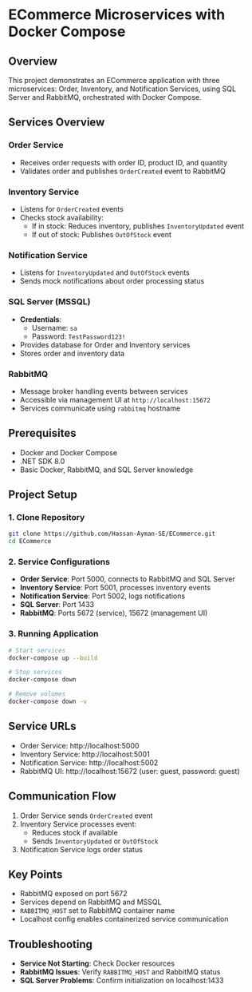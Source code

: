 # ECommerce Microservices with Docker Compose

## Overview

This project demonstrates an ECommerce application with three microservices: Order, Inventory, and Notification Services, using SQL Server and RabbitMQ, orchestrated with Docker Compose.

## Services Overview

### Order Service

- Receives order requests with order ID, product ID, and quantity
- Validates order and publishes `OrderCreated` event to RabbitMQ

### Inventory Service

- Listens for `OrderCreated` events
- Checks stock availability:
  - If in stock: Reduces inventory, publishes `InventoryUpdated` event
  - If out of stock: Publishes `OutOfStock` event

### Notification Service

- Listens for `InventoryUpdated` and `OutOfStock` events
- Sends mock notifications about order processing status

### SQL Server (MSSQL)

- **Credentials**:
  - Username: `sa`
  - Password: `TestPassword123!`
- Provides database for Order and Inventory services
- Stores order and inventory data

### RabbitMQ

- Message broker handling events between services
- Accessible via management UI at `http://localhost:15672`
- Services communicate using `rabbitmq` hostname

## Prerequisites

- Docker and Docker Compose
- .NET SDK 8.0
- Basic Docker, RabbitMQ, and SQL Server knowledge

## Project Setup

### 1. Clone Repository

```bash
git clone https://github.com/Hassan-Ayman-SE/ECommerce.git
cd ECommerce
```

### 2. Service Configurations

- **Order Service**: Port 5000, connects to RabbitMQ and SQL Server
- **Inventory Service**: Port 5001, processes inventory events
- **Notification Service**: Port 5002, logs notifications
- **SQL Server**: Port 1433
- **RabbitMQ**: Ports 5672 (service), 15672 (management UI)

### 3. Running Application

```bash
# Start services
docker-compose up --build

# Stop services
docker-compose down

# Remove volumes
docker-compose down -v
```

## Service URLs

- Order Service: http://localhost:5000
- Inventory Service: http://localhost:5001
- Notification Service: http://localhost:5002
- RabbitMQ UI: http://localhost:15672 (user: guest, password: guest)

## Communication Flow

1. Order Service sends `OrderCreated` event
2. Inventory Service processes event:
   - Reduces stock if available
   - Sends `InventoryUpdated` or `OutOfStock`
3. Notification Service logs order status

## Key Points

- RabbitMQ exposed on port 5672
- Services depend on RabbitMQ and MSSQL
- `RABBITMQ_HOST` set to RabbitMQ container name
- Localhost config enables containerized service communication

## Troubleshooting

- **Service Not Starting**: Check Docker resources
- **RabbitMQ Issues**: Verify `RABBITMQ_HOST` and RabbitMQ status
- **SQL Server Problems**: Confirm initialization on localhost:1433

